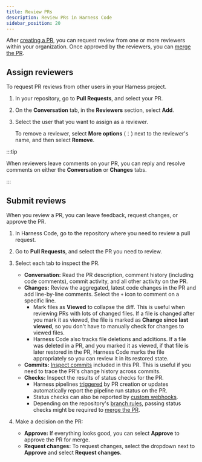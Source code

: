 ```yaml
---
title: Review PRs
description: Review PRs in Harness Code
sidebar_position: 20
---
```


After [creating a PR](./create-pr.md), you can request review from one or more reviewers within your organization. Once approved by the reviewers, you can [merge the PR](./merge-pr.md).

## Assign reviewers

To request PR reviews from other users in your Harness project.

1. In your repository, go to **Pull Requests**, and select your PR.
2. On the **Conversation** tab, in the **Reviewers** section, select **Add**.
3. Select the user that you want to assign as a reviewer.

   To remove a reviewer, select **More options** (&vellip;) next to the reviewer's name, and then select **Remove**.

:::tip

When reviewers leave comments on your PR, you can reply and resolve comments on either the **Conversation** or **Changes** tabs.

:::

## Submit reviews

When you review a PR, you can leave feedback, request changes, or approve the PR.

1. In Harness Code, go to the repository where you need to review a pull request.
2. Go to **Pull Requests**, and select the PR you need to review.
3. Select each tab to inspect the PR.

   * **Conversation:** Read the PR description, comment history (including code comments), commit activity, and all other activity on the PR.
   * **Changes:** Review the aggregated, latest code changes in the PR and add line-by-line comments. Select the `+` icon to comment on a specific line.
      * Mark files as **Viewed** to collapse the diff. This is useful when reviewing PRs with lots of changed files. If a file is changed after you mark it as viewed, the file is marked as **Change since last viewed**, so you don't have to manually check for changes to viewed files.
      * Harness Code also tracks file deletions and additions. If a file was deleted in a PR, and you marked it as viewed, if that file is later restored in the PR, Harness Code marks the file appropriately so you can review it in its restored state.
   * **Commits:** [Inspect commits](../work-in-repos/commit.md#inspect-a-commit) included in this PR. This is useful if you need to trace the PR's change history across commits.
   * **Checks:** Inspect the results of status checks for the PR.
      * Harness pipelines [triggered](../pipelines/code-triggers.md) by PR creation or updates automatically report the pipeline run status on the PR.
      * Status checks can also be reported by [custom webhooks](../config-repos/webhooks.md).
      * Depending on the repository's [branch rules](../config-repos/rules.md), passing status checks might be required to [merge the PR](./merge-pr.md).

4. Make a decision on the PR:

   * **Approve:** If everything looks good, you can select **Approve** to approve the PR for merge.
   * **Request changes:** To request changes, select the dropdown next to **Approve** and select **Request changes**.
